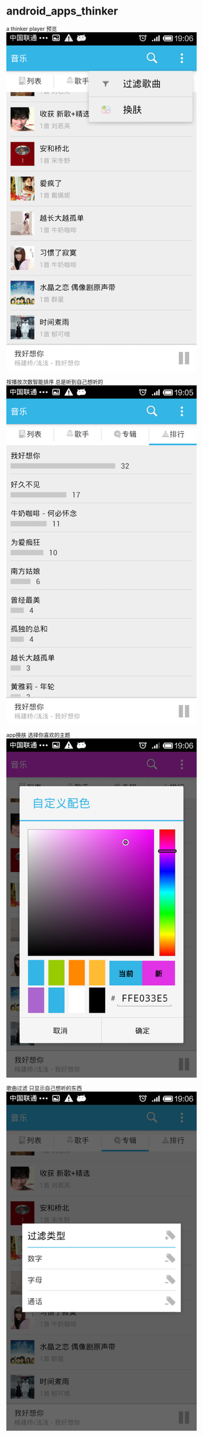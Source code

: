 android_apps_thinker
====================
a thinker player
预览
![](Screenshot_2015-03-16-19-06-02.png?raw=true)

按播放次数智能排序 总是听到自己想听的
![](Screenshot_2015-03-16-19-05-45.png?raw=true)

app换肤 选择你喜欢的主题
![](Screenshot_2015-03-16-19-06-24.png?raw=true)

歌曲过滤 只显示自己想听的东西
![](Screenshot_2015-03-16-19-06-07.png?raw=true)
